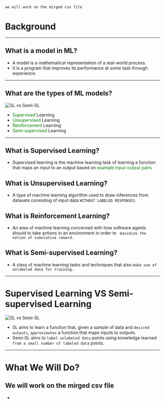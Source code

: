     we will work on the mirged csv file
# Background

---
## What is a model in ML?
- A model is a mathematical representation of a real-world process.
- It is a program that improves its performance at some task through experience.
---
## What are the types of ML models?
![SL vs Semi-SL](https://cdn-clekk.nitrocdn.com/tkvYXMZryjYrSVhxKeFTeXElceKUYHeV/assets/images/optimized/rev-82dec77/wp-content/uploads/2021/05/machine-learning-types-infographics_1-2048x927.png)

- <span style="color: green; "> Supervised </span> Learning
- <span style="color: green; "> Unsupervised </span> Learning
- <span style="color: green; "> Reinforcement </span>  Learning
- <span style="color: green; "> Semi-supervised </span>  Learning
---
## What is Supervised Learning?
- Supervised learning is the machine learning task of learning a function that maps an input to an output based on <span style="color: green; "> example input-output pairs.</span> 
## What is Unsupervised Learning?
- A type of machine learning algorithm used to draw inferences from datasets consisting of input data ```WITHOUT LABELED RESPONSES```.
## What is Reinforcement Learning?
- An area of machine learning concerned with how software agents should to take actions in an environment in order to ``` maximize the notion of cumulative reward.```
## What is Semi-supervised Learning?
- A class of machine learning tasks and techniques that also ```make use of unlabeled data for training.```
---
# Supervised Learning VS Semi-supervised Learning
![SL vs Semi-SL](https://content.altexsoft.com/media/2022/03/supervised-vs-unsupervised-vs-semi-supervised-mach.png.webp)

- SL aims to learn a function that, given a sample of data and ```desired outputs```, ```approximates``` a function that maps inputs to outputs.
- Semi-SL aims to ```label unlabeled data``` points using knowledge learned ```from a small number of labeled data``` points.
---

# What We Will Do?
## We will work on the mirged csv file
- 
